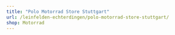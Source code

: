 ```yaml
---
title: "Polo Motorrad Store Stuttgart"
url: /leinfelden-echterdingen/polo-motorrad-store-stuttgart/
shop: Motorrad
---
```

